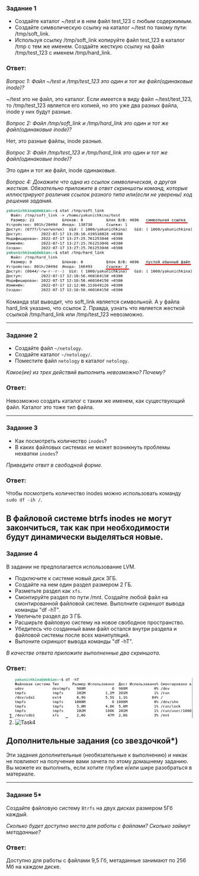 ### Задание 1

* Создайте каталог ~/test и в нем файл test_123 с любым содержимым. 
* Создайте символическую ссылку на каталог ~/test по такому пути: /tmp/soft_link.
* Используя ссылку /tmp/soft_link копируйте файл test_123 в каталог /tmp с тем же именем. Создайте жесткую ссылку на файл /tmp/test_123 с именем /tmp/hard_link.

### Ответ:

*Вопрос 1: Файл ~/test и /tmp/test_123 это один и тот же файл(одинаковые inode)?*

~/test это не файл, это каталог. Если имеется в виду файл ~/test/test_123, то /tmp/test_123 является его копией, но это уже два разных файла, inode у них будут разные.

*Вопрос 2: Файл /tmp/soft_link и /tmp/hard_link это один и тот же файл(одинаковые inode)?*

Нет, это разные файлы, inode разные.

*Вопрос 3: Файл /tmp/test_123 и /tmp/hard_link это один и тот же файл(одинаковые inode)?*

Это один и тот же файл, inode одинаковые.

*Вопрос 4: Докажите что одна из ссылок символическая, а другая жесткая. Обязательно приложите в ответ скриншоты команд, которые иллюстрируют различия ссылок разного типа или(если не уверены) ход решения задания.*

![Task1](/lesson9/task1.jpg "Задание 1")

Команда stat выводит, что soft_link является символьной. А у файла hard_link указано, что ссылок 2. Правда, узнать что является жесткой ссылкой /tmp/hard_link или /tmp/test_123 невозможно.

---
### Задание 2

* Создайте файл `~/netology`.
* Создайте каталог `~/netology/`.
* Поместите файл `netology` в каталог `netology`.

*Какое(ие) из трех действий выполнить невозможно? Почему?*

### Ответ:

Невозможно создать каталог с таким же именем, как существующий файл. Каталог это тоже тип файла.

---

### Задание 3

* Как посмотреть количество `inodes`?
* В каких файловых системах не может возникнуть проблемы нехватки `inodes`?

*Приведите ответ в свободной форме.*

### Ответ:

Чтобы посмотреть количество inodes можно использовать команду 
`sudo df -ih /`.

В файловой системе btrfs inodes не могут закончиться, так как при необходимости будут динамически выделяться новые.
---

### Задание 4

В задании не предполагается использование LVM.

* Подключите к системе новый диск 3ГБ.
* Создайте на нем один раздел размером 2 ГБ.
* Разметьте раздел как `xfs`.
* Смонтируйте раздел по пути /mnt. Создайте любой файл на смонтированной файловой системе. Выполните скриншот вывода команды "df -hT".
* Увеличьте раздел до 3 ГБ. 
* Расширьте файловую систему на новое свободное пространство.
* Убедитесь что созданный вами файл остался внутри раздела и файловой системы после всех манипуляций.
* Выпоните скриншот вывода команды "df -hT".

*В качестве ответа приложите выполненные два скриншота.*

### Ответ:

1. ![Task4](/lesson9/task4.jpg "Задание 4")
2. ![Task4](/lesson9/task4.1.jpg "Задание 4")


## Дополнительные задания (со звездочкой*)
Эти задания дополнительные (необязательные к выполнению) и никак не повлияют на получение вами зачета по этому домашнему заданию. Вы можете их выполнить, если хотите глубже и/или шире разобраться в материале.

---

### Задание 5*

Создайте файловую систему `Btrfs` на двух дисках размером 5Гб каждый.

*Сколько будет доступно места для работы с файлами? Сколько займут метаданные?*

### Ответ:

Доступно для работы с файлами 9,5 Гб, метаданные занимают по 256 Мб на каждом диске.
